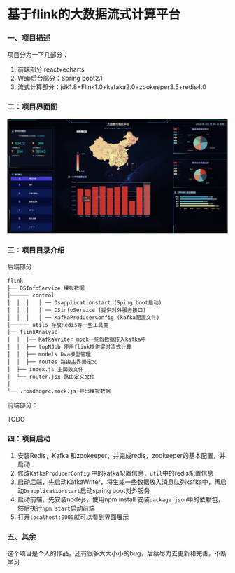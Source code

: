 基于flink的大数据流式计算平台
=============================



### 一、项目描述

项目分为一下几部分：

1. 前端部分:react+echarts
2. Web后台部分：Spring boot2.1
3. 流式计算部分：jdk1.8+Flink1.0+kafaka2.0+zookeeper3.5+redis4.0

### 二：项目界面图

<img src="assets/大数据可视化平台.png" alt="大数据可视化平台" style="zoom:60%;" />

### 三：项目目录介绍

后端部分

```
flink
├── DSInfoService 模拟数据
│────── control 
│  │  │   │ ── Dsapplicationstart (Sping boot启动)
│  │  │   │ ── DSinfoService (提供对外服务接口)
│  │  │   │ ── KafkaProducerConfig (kafka配置文件)
│────── utils 存放Redis等一些工具类
├── flinkAnalyse
│  │  │── KafkaWriter mock一些假数据传入kafka中
│  │  ├── topNJob 使用flink提供实时流式计算
│  │  ├── models Dva模型管理
│  │  ├── routes 路由主界面定义
│  ├── index.js 主函数文件
│  └── router.jsx 路由定义文件
│
└── .roadhogrc.mock.js 导出模拟数据
```

前端部分：

TODO

### 四：项目启动

1. 安装Redis，Kafka 和zookeeper，并完成redis，zookeeper的基本配置，并启动
2. 修改`KafkaProducerConfig` 中的kafka配置信息，`util`中的redis配置信息
3. 启动后端，先启动KafkaWriter，将生成一些数据放入消息队列kafka中，再启动`Dsapplicationstart`启动spring boot对外服务
4. 启动前端，先安装nodejs，使用npm install 安装`package.json`中的依赖包，然后执行`npm start`启动前端
5. 打开`localhost:9000`就可以看到界面展示



### 五、其余

这个项目是个人的作品，还有很多大大小小的bug，后续尽力去更新和完善，不断学习